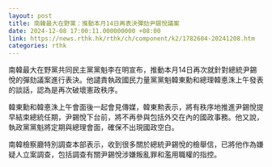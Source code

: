 ```yaml
---
layout: post
title: 南韓最大在野黨：推動本月14日再表決彈劾尹錫悅議案
date: 2024-12-08 17:00:11.000000000 +08:00
link: https://news.rthk.hk/rthk/ch/component/k2/1782604-20241208.htm
categories: rthk
---
```


南韓最大在野黨共同民主黨黨魁李在明宣布，推動本月14日再次就針對總統尹錫悅的彈劾議案進行表決。他譴責執政國民力量黨黨魁韓東勳和總理韓悳洙上午發表的談話，認為是再次破壞憲政秩序。

韓東勳和韓悳洙上午會面後一起會見傳媒，韓東勲表示，將有秩序地推進尹錫悅提早結束總統任期，尹錫悅下台前，將不再參與包括外交在內的國政事務。他又說，執政黨黨魁將定期與總理會面，確保不出現國政空白。

南韓檢察廳特別調查本部表示，收到很多關於總統尹錫悅的檢舉信，已將他作為嫌疑人立案調查，包括調查有關尹錫悅涉嫌叛亂罪和濫用職權的指控。

